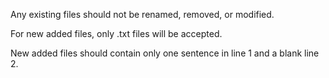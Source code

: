 Any existing files should not be renamed, removed, or modified.

For new added files, only .txt files will be accepted.

New added files should contain only one sentence in line 1 and a blank line 2.
